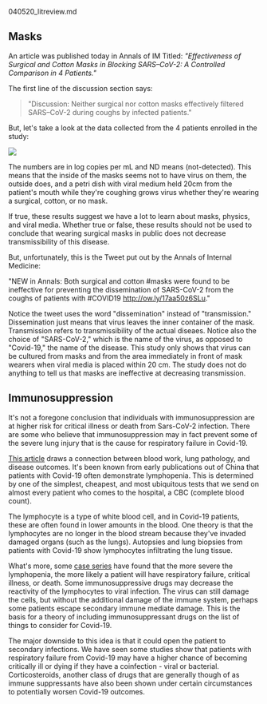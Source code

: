 040520_litreview.md

## Masks

An article was published today in Annals of IM Titled: *"Effectiveness of Surgical and Cotton Masks in Blocking SARS–CoV-2: A Controlled Comparison in 4 Patients."*

The first line of the discussion section says:
> "Discussion: Neither surgical nor cotton masks effectively filtered SARS–CoV-2 during coughs by infected patients."

But, let's take a look at the data collected from the 4 patients enrolled in the study:

![](https://acp.silverchair-cdn.com/acp/content_public/journal/aim/0/m201342tt1.jpeg?Expires=1586307852&Signature=bjN~QermmhZc~hmomQzmuGiC34w9Oi6sfqv2As7DwaWquOhs-ZMhiI9M9VOIM~I88nrt0SjVhDzwbATRSJLr~gTdRtEtaOtVhNDUkBSqDtoB9HvfZI5~PYBzTiNjT4O0rVuhJH0js9P5vUm-euxkrQ3bOsjohXP5ZBcXqwB1n1WqCCTk1hzew1jYyj3bvW8oLuH0kbl~82~yDQmeFudHxvoI6FfDBf3~8wXk3VAskyA7rVKt2cIQaeshxwz8EQX6ANouYjuQa2in4FaqbIr5PPu43aJ-9rwxigEOJeHxDo8DTn7iKTRFAyhtCBvgK63qjhdkXKk~YFehKmfFhiy0zg__&Key-Pair-Id=APKAIE5G5CRDK6RD3PGA)

The numbers are in log copies per mL and ND means (not-detected). This means that the inside of the masks seems not to have virus on them, the outside does, and a petri dish with viral medium held 20cm from the patient's mouth while they're coughing grows virus whether they're wearing a surgical, cotton, or no mask.

If true, these results suggest we have a lot to learn about masks, physics, and viral media. Whether true or false, these results should not be used to conclude that wearing surgical masks in public does not decrease transmissibility of this disease.

But, unfortunately, this is the Tweet put out by the Annals of Internal Medicine:

"NEW in Annals: Both surgical and cotton #masks were found to be ineffective for preventing the dissemination of SARS-CoV-2 from the coughs of patients with #COVID19 <http://ow.ly/17aa50z6SLu>."

Notice the tweet uses the word "dissemination" instead of "transmission." Dissemination just means that virus leaves the inner container of the mask. Transmission refers to transmissibility of the actual diseaes. Notice also the choice of "SARS-CoV-2," which is the name of the virus, as opposed to "Covid-19," the name of the disease. This study only shows that virus can be cultured from masks and from the area immediately in front of mask wearers when viral media is placed within 20 cm. The study does not do anything to tell us that masks are ineffective at decreasing transmission.

## Immunosuppression
It's not a foregone conclusion that individuals with immunosuppression are at higher risk for critical illness or death from Sars-CoV-2 infection. There are some who believe that immunosuppression may in fact prevent some of the severe lung injury that is the cause for respiratory failure in Covid-19.

[This article](https://onlinelibrary.wiley.com/doi/abs/10.1111/ajt.15905) draws a connection between blood work, lung pathology, and disease outcomes. It's been known from early publications out of China that patients with Covid-19 often demonstrate lymphopenia. This is determined by one of the simplest, cheapest, and most ubiquitous tests that we send on almost every patient who comes to the hospital, a CBC (complete blood count). 

The lymphocyte is a type of white blood cell, and in Covid-19 patients, these are often found in lower amounts in the blood. One theory is that the lymphocytes are no longer in the blood stream because they've invaded damaged organs (such as the lungs). Autopsies and lung biopsies from patients with Covid-19 show lymphocytes infiltrating the lung tissue.

What's more, some [case series](https://www.medrxiv.org/content/10.1101/2020.02.26.20028191v1) have found that the more severe the lymphopenia, the more likely a patient will have respiratory failure, critical illness, or death. Some immunosuppressive drugs may decrease the reactivity of the lymphocytes to viral infection. The virus can still damage the cells, but without the additional damage of the immune system, perhaps some patients escape secondary immune mediate damage. This is the basis for a theory of including immunosuppressant drugs on the list of things to consider for Covid-19.

The major downside to this idea is that it could open the patient to secondary infections. We have seen some studies show that patients with respiratory failure from Covid-19 may have a higher chance of becoming critically ill or dying if they have a coinfection - viral or bacterial. Corticosteroids, another class of drugs that are generally though of as immune suppressants have also been shown under certain circumstances to potentially worsen Covid-19 outcomes.